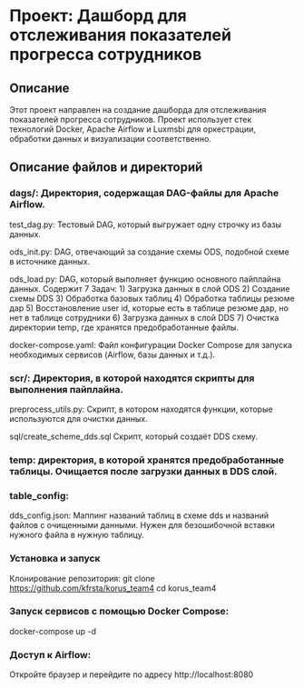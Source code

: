 # Проект: Дашборд для отслеживания показателей прогресса сотрудников
## Описание
Этот проект направлен на создание дашборда для отслеживания показателей прогресса сотрудников. Проект использует стек технологий Docker, Apache Airflow и Luxmsbi для оркестрации, обработки данных и визуализации соответственно.

## Описание файлов и директорий
### dags/: Директория, содержащая DAG-файлы для Apache Airflow.

test_dag.py: Тестовый DAG, который выгружает одну строчку из базы данных.

ods_init.py: DAG, отвечающий за создание схемы ODS, подобной схеме в источнике данных.

ods_load.py: DAG, который выполняет функцию основного пайплайна данных. Содержит 7 Задач: 1) Загрузка данных в слой ODS 2) Создание схемы DDS 3) Обработка базовых таблиц 4) Обработка таблицы резюме дар 5) Восстановление user id, которые есть в таблице резюме дар, но нет в таблице сотрудники 6) Загрузка данных в слой DDS 7) Очистка директории temp, где хранятся предобработанные файлы.

docker-compose.yaml: Файл конфигурации Docker Compose для запуска необходимых сервисов (Airflow, базы данных и т.д.).

### scr/: Директория, в которой находятся скрипты для выполнения пайплайна.

preprocess_utils.py: Скрипт, в котором находятся функции, которые используются для очистки данных.

sql/create_scheme_dds.sql Скрипт, который создаёт DDS схему.

### temp: директория, в которой хранятся предобработанные таблицы. Очищается после загрузки данных в DDS слой.

### table_config:
dds_config.json: Маппинг названий таблиц в схеме dds и названий файлов с очищенными данными. Нужен для безошибочной вставки нужного файла в нужную таблицу.

### Установка и запуск
Клонирование репозитория:
git clone https://github.com/kfrsta/korus_team4
cd korus_team4
### Запуск сервисов с помощью Docker Compose:
docker-compose up -d
### Доступ к Airflow:
Откройте браузер и перейдите по адресу http://localhost:8080
